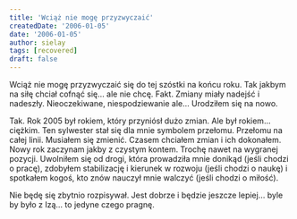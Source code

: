 ```yaml
---
title: 'Wciąż nie mogę przyzwyczaić'
createdDate: '2006-01-05'
date: '2006-01-05'
author: sielay
tags: [recovered]
draft: false
---
```


Wciąż nie mogę przyzwyczaić się do tej szóstki na końcu roku. Tak jakbym na siłę chciał cofnąć się… ale nie chcę. Fakt. Zmiany miały nadejść i nadeszły. Nieoczekiwane, niespodziewanie ale… Urodziłem się na nowo.

Tak. Rok 2005 był rokiem, który przyniósł dużo zmian. Ale był rokiem… ciężkim. Ten sylwester stał się dla mnie symbolem przełomu. Przełomu na całej linii. Musiałem się zmienić. Czasem chciałem zmian i ich dokonałem. Nowy rok zaczynam jakby z czystym kontem. Trochę nawet na wygranej pozycji. Uwolniłem się od drogi, która prowadziła mnie donikąd (jeśli chodzi o pracę), zdobyłem stabilizację i kierunek w rozwoju (jeśli chodzi o naukę) i spotkałem kogoś, kto znów nauczył mnie walczyć (jeśli chodzi o miłość).

Nie będę się zbytnio rozpisywał. Jest dobrze i będzie jeszcze lepiej… byle by było z Izą… to jedyne czego pragnę.
